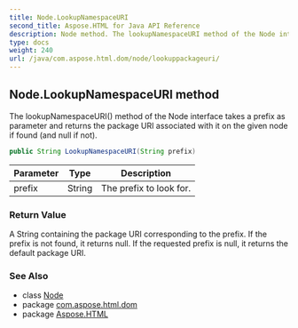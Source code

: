 ```yaml
---
title: Node.LookupNamespaceURI
second_title: Aspose.HTML for Java API Reference
description: Node method. The lookupNamespaceURI method of the Node interface takes a prefix as parameter and returns the package URI associated with it on the given node if found and null if not
type: docs
weight: 240
url: /java/com.aspose.html.dom/node/lookuppackageuri/
---
```

## Node.LookupNamespaceURI method

The lookupNamespaceURI() method of the Node interface takes a prefix as parameter and returns the package URI associated with it on the given node if found (and null if not).

```java
public String LookupNamespaceURI(String prefix)
```

| Parameter | Type | Description |
| --- | --- | --- |
| prefix | String | The prefix to look for. |

### Return Value

A String containing the package URI corresponding to the prefix. If the prefix is not found, it returns null. If the requested prefix is null, it returns the default package URI.

### See Also

* class [Node](../)
* package [com.aspose.html.dom](../../../com.aspose.html.dom/)
* package [Aspose.HTML](../../../)
